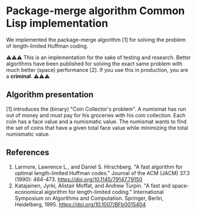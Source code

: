 # Package-merge algorithm Common Lisp implementation
We implemented the package-merge algorithm [1] for solving the problem of
length-limited Huffman coding.

⚠⚠⚠ This is an implementation for the sake of testing and research. Better
algorithms have been published for solving the exact same problem with much
better (space) performance [2]. If you use this in production, you are a 
**criminal**. ⚠⚠⚠

## Algorithm presentation
[1] introduces the (binary) "Coin Collector's problem". A numismat has run out
of money and must pay for his groceries with his coin collection. Each coin has
a face value and a numismatic value. The numismat wants to find the set of coins
that have a given total face value while minimizing the total numismatic value.



## References
1. Larmore, Lawrence L., and Daniel S. Hirschberg. "A fast algorithm for optimal length-limited Huffman codes." Journal of the ACM (JACM) 37.3 (1990): 464-473. https://doi.org/10.1145/79147.79150
1. Katajainen, Jyrki, Alistair Moffat, and Andrew Turpin. "A fast and space-economical algorithm for length-limited coding." International Symposium on Algorithms and Computation. Springer, Berlin, Heidelberg, 1995. https://doi.org/10.1007/BFb0015404
